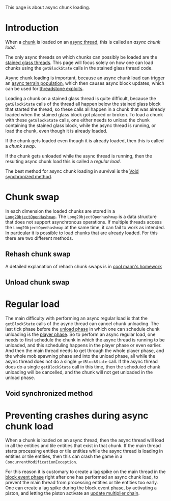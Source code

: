 This page is about async chunk loading.

# Introduction

When a [chunk](chunk.md) is loaded on an [async thread](../threads.md), this is called an *async chunk load*.

The only async threads on which chunks can possibly be loaded are the [stained glass threads](../threads.md#stained-glass-threads).
This page will focus solely on how one can load chunks using the `getBlockState` calls in the stained glass thread code.

Async chunk loading is important, because an async chunk load can trigger an [async terrain population](population.md#glass-threads-causing-async-updates), which then causes async block updates,
which can be used for [threadstone exploits](../async-line.md#applications).

Loading a chunk on a stained glass thread is quite difficult, because the `getBlockState` calls of the thread all happen below the stained glass block that started the thread,
so these calls all happen in a chunk that was already loaded when the stained glass block got placed or broken.
To load a chunk with these `getBlockState` calls, one either needs to unload the chunk containing the stained glass block, while the async thread is running,
or load the chunk, even though it is already loaded.

If the chunk gets loaded even though it is already loaded, then this is called a *chunk swap*.

If the chunk gets unloaded while the async thread is running, then the resulting async chunk load this is called a *regular load*.

The best method for async chunk loading in survival is the [Void synchronized method](#void-synchronized-method).

# Chunk swap

In each dimension the loaded chunks are stored in a [`Long2ObjectOpenHashmap`](https://github.com/karussell/fastutil/blob/master/src/it/unimi/dsi/fastutil/longs/Long2ObjectOpenHashMap.java).
The `Long2ObjectOpenhashmap` is a data structure that does not support asynchronous operations. If multiple threads access the `Long2ObjectOpenhashmap` at the same time, it can fail to work as intended.
In particular it is possible to load chunks that are already loaded. For this there are two different methods.

## Rehash chunk swap
A detailed explanation of rehash chunk swaps is in [cool mann's homework](https://docs.google.com/document/d/1rTKfmVLAtmvBMWW1QSgnetSG8Fuit5CaUvV77T9SgXk/edit)


## Unload chunk swap

# Regular load

The main difficulty with performing an async regular load is that the `getBlockState` calls of the async thread can cancel chunk unloading.
The last tick phase before the [unload phase](../tick-phases.md#chunk-unloading) in which one can schedule chunk unloading is the [player phase](../tick-phases.md#player-phase).
So to perform an async regular load, one needs to first schedule the chunk in which the async thread is running to be unloaded, and this scheduling happens in the player phase or even earlier. And then the main thread needs to get through the whole player phase, and the whole mob spawning phase and into the unload phase, all while the async thread does not do a single `getBlockState` call.
If the async thread does do a single `getBlockState` call in this time, then the scheduled chunk unloading will be cancelled, and the chunk will not get unloaded in the unload phase.

## Void synchronized method

# Preventing crashes during async chunk load

When a chunk is loaded on an async thread, then the async thread will load in all the entities and tile entities that exist in that chunk.
If the main thread starts processing entities or tile entities while the async thread is loading in entities or tile entities, then this can crash the game in a `ConcurrentModificationException`.

For this reason it is customary to create a lag spike on the main thread in the [block event phase](../tick-phases.md#block-event-phase) right after one has performed an async chunk load, to prevent the main thread from processing entities or tile entities too early.
One can create a lag spike during the block event phase, by activating a piston, and letting the piston activate an [update multiplier chain](../update-multiplier.md#lag-spikes).

